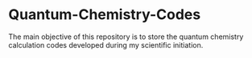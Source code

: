 # Quantum-Chemistry-Codes
The main objective of this repository is to store the quantum chemistry calculation codes developed during my scientific initiation.
